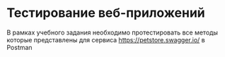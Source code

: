 # Тестирование веб-приложений

В рамках учебного задания необходимо протестировать все методы которые представлены для сервиса https://petstore.swagger.io/ в Postman
